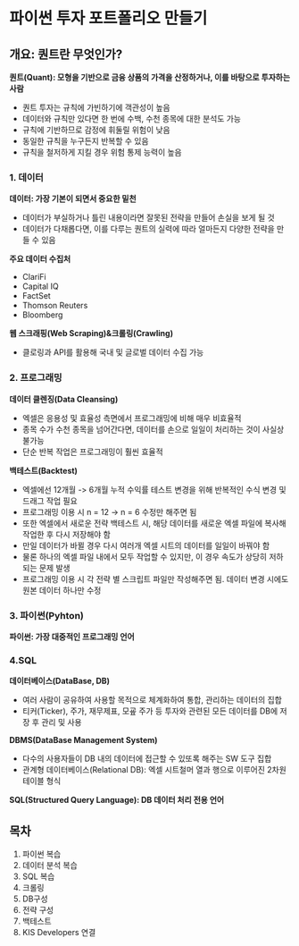 # 파이썬 투자 포트폴리오 만들기

## 개요: 퀀트란 무엇인가?

**퀀트(Quant): 모형을 기반으로 금융 상품의 가격을 산정하거나, 이를 바탕으로 투자하는 사람**
- 퀀트 투자는 규칙에 가빈하기에 객관성이 높음
- 데이터와 규칙만 있다면 한 번에 수백, 수천 종목에 대한 분석도 가능
- 규칙에 기반하므로 감정에 휘둘릴 위험이 낮음
- 동일한 규칙을 누구든지 반복할 수 있음
- 규칙을 철저하게 지킬 경우 위험 통제 능력이 높음

### 1. 데이터

**데이터: 가장 기본이 되면서 중요한 밑천**
- 데이터가 부실하거나 틀린 내용이라면 잘못된 전략을 만들어 손실을 보게 될 것
- 데이터가 다채롭다면, 이를 다루는 퀀트의 실력에 따라 얼마든지 다양한 전략을 만들 수 있음

**주요 데이터 수집처**
- ClariFi
- Capital IQ
- FactSet
- Thomson Reuters
- Bloomberg

**웹 스크래핑(Web Scraping)&크롤링(Crawling)**
- 클로링과 API를 활용해 국내 및 글로벌 데이터 수집 가능

### 2. 프로그래밍

**데이터 클렌징(Data Cleansing)**
- 엑셀은 응용성 및 효율성 측면에서 프로그래밍에 비해 매우 비효율적
- 종목 수가 수천 종목을 넘어간다면, 데이터를 손으로 일일이 처리하는 것이 사실상 불가능
- 단순 반복 작업은 프로그래밍이 훨씬 효율적

**백테스트(Backtest)**
- 엑셀에선 12개월 -> 6개월 누적 수익률 테스트 변경을 위해 반복적인 수식 변경 및 드래그 작업 필요
- 프로그래밍 이용 시 n = 12 -> n = 6 수정만 해주면 됨
- 또한 엑셀에서 새로운 전략 백테스트 시, 해당 데이터를 새로운 엑셀 파일에 복사해 작업한 후 다시 저장해야 함
- 만일 데이터가 바뀔 경우 다시 여러개 엑셀 시트의 데이터를 일일이 바꿔야 함
- 물론 하나의 엑셀 파일 내에서 모두 작업할 수 있지만, 이 경우 속도가 상당히 저하되는 문제 발생
- 프로그래밍 이용 시 각 전략 별 스크립트 파일만 작성해주면 됨. 데이터 변경 시에도 원본 데이터 하나만 수정

### 3. 파이썬(Pyhton)

**파이썬: 가장 대중적인 프로그래밍 언어**

### 4.SQL

**데이터베이스(DataBase, DB)**
- 여러 사람이 공유하여 사용할 목적으로 체계화하여 통합, 관리하는 데이터의 집합
- 티커(Ticker), 주가, 재무제표, 모굪 주가 등 투자와 관련된 모든 데이터를 DB에 저장 후 관리 및 사용

**DBMS(DataBase Management System)**
- 다수의 사용자들이 DB 내의 데이터에 접근할 수 있또록 해주는 SW 도구 집합
- 관계형 데이터베이스(Relational DB): 엑셀 시트철머 열과 행으로 이루어진 2차원 테이블 형식

**SQL(Structured Query Language): DB 데이터 처리 전용 언어**

## 목차

1. 파이썬 복습
2. 데이터 분석 복습
3. SQL 복습
4. 크롤링
5. DB구성
6. 전략 구성
7. 백테스트
8. KIS Developers 연결

